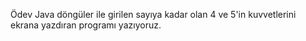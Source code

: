
Ödev
Java döngüler ile girilen sayıya kadar olan 4 ve 5'in kuvvetlerini ekrana yazdıran programı yazıyoruz.
